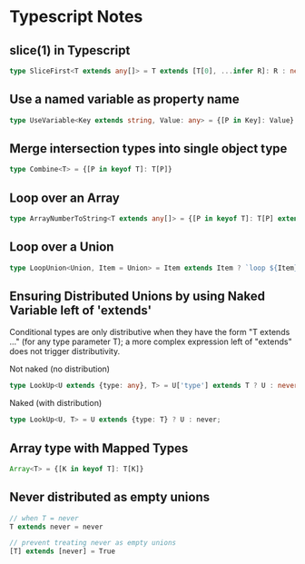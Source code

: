 # Typescript Notes

## slice(1) in Typescript
```ts
type SliceFirst<T extends any[]> = T extends [T[0], ...infer R]: R : never
```

## Use a named variable as property name
```ts
type UseVariable<Key extends string, Value: any> = {[P in Key]: Value} 
```

## Merge intersection types into single object type
```ts
type Combine<T> = {[P in keyof T]: T[P]}
```

## Loop over an Array
```ts
type ArrayNumberToString<T extends any[]> = {[P in keyof T]: T[P] extends number ? string : T[P] }
```

## Loop over a Union
```ts
type LoopUnion<Union, Item = Union> = Item extends Item ? `loop ${Item}` : never;
```

## Ensuring Distributed Unions by using Naked Variable left of 'extends'
Conditional types are only distributive when they have the form "T extends ..." (for any type parameter T); a more complex expression left of "extends" does not trigger distributivity.

Not naked (no distribution)
```ts
type LookUp<U extends {type: any}, T> = U['type'] extends T ? U : never
```
Naked (with distribution)
```ts
type LookUp<U, T> = U extends {type: T} ? U : never;
```

## Array type with Mapped Types
```ts
Array<T> = {[K in keyof T]: T[K]}
```

## Never distributed as empty unions
```ts
// when T = never
T extends never = never

// prevent treating never as empty unions
[T] extends [never] = True

```
